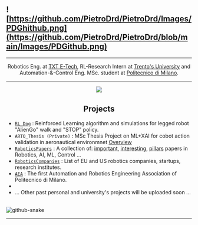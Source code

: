 ## ![https://github.com/PietroDrd/PietroDrd/Images/PDGhithub.png](https://github.com/PietroDrd/PietroDrd/blob/main/Images/PDGithub.png)

___
<p align="center">
Robotics Eng. at <a href="https://www.txtgroup.com/">TXT E-Tech</a>, RL-Research Intern at <a href="https://www.unitn.it/">Trento's University</a> and Automation-&-Control Eng. MSc. student at <a href="https://polimi.it/">Politecnico di Milano</a>.
</p>

___
<p align="center">
  <a href="https://skillicons.dev">
    <img src="https://skillicons.dev/icons?i=vscode,python,c,cpp,bash,cmake,anaconda,docker,git,github,pytorch,tensorflow,latex,linux,ubuntu,md,htmx,matlab,ros,stackoverflow,notion,obsidian,arduino,raspberrypi&perline=12" />
  </a>
</p>

<!--
&nbsp;
    
<p align="center", marginTop="100px">
<a href="#"><img align="center" src="https://github-readme-stats.vercel.app/api?username=PietroDrd&include_all_commits=true&bg_color=eeeeee&hide_border=true&show_icons=true&count_private=true&icon_color=009BFF&title_color=009BFF&text_color=009BFF" alt="Pietro's github stats" /> </a></p>

&nbsp;
-->

<h2 align="center"> Projects</h2>

* [`RL_Dog`](https://github.com/PietroDrd/RL_Dog) : Reinforced Learning algorithm and simulations for legged robot "AlienGo" walk and "STOP" policy.
* `ARTO_Thesis (Private)` : MSc Thesis Project on ML+XAI for cobot action validation in aeronautical environmnet [Overview](https://www.linkedin.com/posts/txtgroup_ai-robotics-innovation-activity-7180866636315267073-C0lW?utm_source=share&utm_medium=member_desktop)
* [`RoboticsPapers`](https://github.com/PietroDrd/RoboticsPapers) : A collection of: <ins>important</ins>, <ins>interesting</ins>, <ins>pillars</ins> papers in Robotics, AI, ML, Control ...
* [`RoboticsCompanies`](https://github.com/PietroDrd/RoboticsCompanies) : List of EU and US robotics companies, startups, research institutes.
* [`AEA`](https://www.aeapolimi.it) : The first Automation and Robotics Engineering Association of Politecnico di Milano.
* 
* ... Other past personal and university's projects will be uploaded soon ...

<br clear="both">
<picture>
  <source media="(prefers-color-scheme: dark)" srcset="https://raw.githubusercontent.com/PietroDrd/PietroDrd/output/github-contribution-grid-snake-dark.svg" />
  <source media="(prefers-color-scheme: light)" srcset="https://raw.githubusercontent.com/PietroDrd/PietroDrd/output/github-contribution-grid-snake.svg" />
  <img alt="github-snake" src="github-snake.svg" />
</picture>

___
<!--
**PietroDrd/PietroDrd** is a ✨ _special_ ✨ repository because its `README.md` (this file) appears on your GitHub profile.

Here are some ideas to get you started:

- 🔭 I’m currently working on ...
- 🌱 I’m currently learning ...
- 👯 I’m looking to collaborate on ...
- 🤔 I’m looking for help with ...
- 💬 Ask me about ...
- 📫 How to reach me: ...
- ⚡ Fun fact: ...
-->
